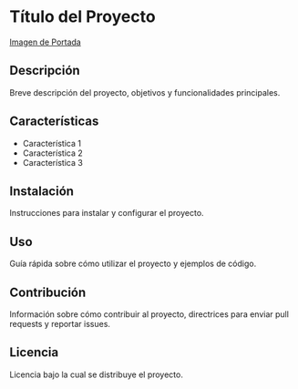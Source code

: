 # Título del Proyecto
[Imagen de Portada](https://img.freepik.com/vector-gratis/linda-chica-hacker-operando-laptop-dibujos-animados-vector-icono-ilustracion-personas-tecnologia-aislada-plana_8676-487.jpg?semt=ais_hybrid&w=740)
## Descripción
Breve descripción del proyecto, objetivos y funcionalidades principales.
## Características
- Característica 1
- Característica 2
- Característica 3
## Instalación
Instrucciones para instalar y configurar el proyecto.
## Uso
Guía rápida sobre cómo utilizar el proyecto y ejemplos de código.
## Contribución
Información sobre cómo contribuir al proyecto, directrices para enviar pull requests y reportar issues.
## Licencia
Licencia bajo la cual se distribuye el proyecto.

